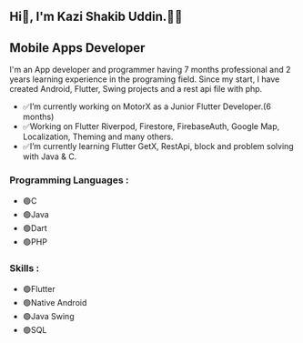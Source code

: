 ## Hi👋, I'm Kazi Shakib Uddin.👨‍💻
## **Mobile Apps Developer**
I'm an App developer and programmer having 7 months professional and 2 years learning experience in the programing field. 
Since my start, I have created Android, Flutter, Swing projects and a rest api file with php.
- ✅I’m currently working on MotorX as a Junior Flutter Developer.(6 months)
- ✅Working on Flutter Riverpod, Firestore, FirebaseAuth, Google Map, Localization, Theming and many others.
- ✅I’m currently learning Flutter GetX, RestApi, block and problem solving with Java & C.
### Programming Languages :
- 🟢C
- 🟢Java
- 🟢Dart
- 🟢PHP

### Skills :
- 🟢Flutter
- 🟢Native Android
- 🟢Java Swing
- 🟢SQL

